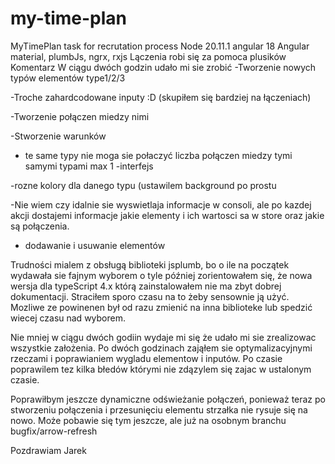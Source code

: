 # my-time-plan
MyTimePlan task for recrutation process
Node 20.11.1
angular 18
Angular material, plumbJs, ngrx, rxjs
Lączenia robi się za pomoca plusików
Komentarz
W ciągu dwóch godzin udało mi sie zrobić
-Tworzenie nowych typów elementów type1/2/3

-Troche zahardcodowane inputy :D (skupiłem się bardziej na łączeniach)

-Tworzenie połączen miedzy nimi

-Stworzenie warunków 

  - te same typy nie moga sie połaczyć
     liczba połączen miedzy tymi samymi typami max 1
-interfejs

-rozne kolory dla danego typu (ustawilem background po prostu

-Nie wiem czy idalnie sie wyswietlaja informacje w consoli, ale po kazdej akcji dostajemi informacje jakie elementy i ich wartosci sa w store oraz jakie są połączenia.

- dodawanie i usuwanie elementów

Trudności mialem z obsługą biblioteki jsplumb, bo o ile na początek wydawała sie fajnym wyborem o tyle później zorientowałem się, że nowa wersja dla typeScript 4.x którą zainstalowałem nie ma zbyt dobrej dokumentacji.
Straciłem sporo czasu na to żeby sensownie ją użyć. Mozliwe ze powinenen był od razu zmienić na inna biblioteke lub spedzić wiecej czasu nad wyborem.

Nie mniej w ciągu dwóch godiin wydaje mi się że udało mi sie zrealizowac wszystkie założenia. Po dwóch godzinach zająłem sie optymalizacyjnymi rzeczami i poprawianiem wygladu elementow i inputów.
Po czasie poprawilem tez kilka błedów którymi nie zdązylem się zajac w ustalonym czasie.

Poprawiłbym jeszcze dynamiczne odświeżanie połączeń, ponieważ teraz po stworzeniu połączenia i przesunięciu elementu strzałka nie rysuje się na nowo.
Może pobawie się tym jeszcze, ale już na osobnym branchu bugfix/arrow-refresh

Pozdrawiam
Jarek

